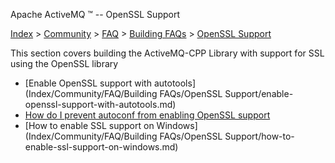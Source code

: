 Apache ActiveMQ ™ -- OpenSSL Support 

[Index](index.html) > [Community](community.md) > [FAQ](CommunityCommunity/Community/faq.md) > [Building FAQs](Index/Community/FAQ/building-faqs.md) > [OpenSSL Support](openssl-CommunityCommunity/Community/support.md)

This section covers building the ActiveMQ-CPP Library with support for SSL using the OpenSSL library

*   [Enable OpenSSL support with autotools](Index/Community/FAQ/Building FAQs/OpenSSL Support/enable-openssl-support-with-autotools.md)
*   [How do I prevent autoconf from enabling OpenSSL support](how-do-i-prevent-autoconf-from-enabling-openssl-CommunityCommunity/Community/support.md)
*   [How to enable SSL support on Windows](Index/Community/FAQ/Building FAQs/OpenSSL Support/how-to-enable-ssl-support-on-windows.md)


